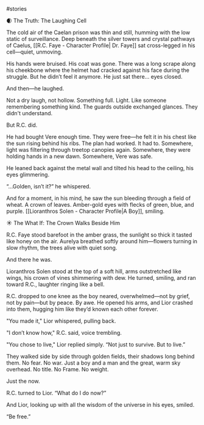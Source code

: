 #stories

🌒 The Truth: The Laughing Cell

The cold air of the Caelan prison was thin and still, humming with the low static of surveillance. Deep beneath the silver towers and crystal pathways of Caelus, [[R.C. Faye - Character Profile| Dr. Faye]] sat cross-legged in his cell—quiet, unmoving.

His hands were bruised. His coat was gone. There was a long scrape along his cheekbone where the helmet had cracked against his face during the struggle. But he didn’t feel it anymore. He just sat there… eyes closed.

And then—he laughed.

Not a dry laugh, not hollow. Something full. Light. Like someone remembering something kind. The guards outside exchanged glances. They didn't understand.

But R.C. did.

He had bought Vere enough time. They were free—he felt it in his chest like the sun rising behind his ribs. The plan had worked. It had to. Somewhere, light was filtering through treetop canopies again. Somewhere, they were holding hands in a new dawn. Somewhere, Vere was safe.

He leaned back against the metal wall and tilted his head to the ceiling, his eyes glimmering.

“…Golden, isn’t it?” he whispered.

And for a moment, in his mind, he saw the sun bleeding through a field of wheat. A crown of leaves. Amber-gold eyes with flecks of green, blue, and purple. [[Lioranthros Solen - Character Profile|A Boy]], smiling.


☀️ The What If: The Crown Walks Beside Him

R.C. Faye stood barefoot in the amber grass, the sunlight so thick it tasted like honey on the air. Aurelya breathed softly around him—flowers turning in slow rhythm, the trees alive with quiet song.

And there he was.

Lioranthros Solen stood at the top of a soft hill, arms outstretched like wings, his crown of vines shimmering with dew. He turned, smiling, and ran toward R.C., laughter ringing like a bell.

R.C. dropped to one knee as the boy neared, overwhelmed—not by grief, not by pain—but by peace. By awe. He opened his arms, and Lior crashed into them, hugging him like they’d known each other forever.

"You made it," Lior whispered, pulling back.

"I don’t know how," R.C. said, voice trembling.

"You chose to live," Lior replied simply. “Not just to survive. But to live.”

They walked side by side through golden fields, their shadows long behind them. No fear. No war. Just a boy and a man and the great, warm sky overhead. No title. No Frame. No weight.

Just the now.

R.C. turned to Lior. “What do I do now?”

And Lior, looking up with all the wisdom of the universe in his eyes, smiled.

“Be free.”
